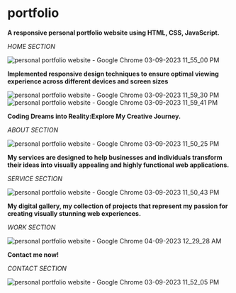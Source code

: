 # portfolio
 **A responsive personal portfolio website using HTML, CSS, JavaScript.**

 *HOME SECTION*
 
![personal portfolio website - Google Chrome 03-09-2023 11_55_00 PM](https://github.com/Abhishek19321/portfolio3/assets/142315891/f15c5c6f-83c5-45ad-b403-f2ea9d1ffb11)

**Implemented responsive design techniques to ensure optimal viewing experience across different devices and screen sizes**

![personal portfolio website - Google Chrome 03-09-2023 11_59_30 PM](https://github.com/Abhishek19321/portfolio3/assets/142315891/ea2bc885-c235-4f7a-9f72-81ec9ab8a2ac)      ![personal portfolio website - Google Chrome 03-09-2023 11_59_41 PM](https://github.com/Abhishek19321/portfolio3/assets/142315891/4d48e1a3-1691-4c40-b630-ff6a71f2e2ec)

**Coding Dreams into Reality:Explore My Creative Journey.**

*ABOUT SECTION*

![personal portfolio website - Google Chrome 03-09-2023 11_50_25 PM](https://github.com/Abhishek19321/portfolio3/assets/142315891/4d839079-e07b-4577-959e-04b0ff80825d)

**My services are designed to help businesses and individuals transform their ideas into visually appealing and highly functional web applications.**

*SERVICE SECTION*

![personal portfolio website - Google Chrome 03-09-2023 11_50_43 PM](https://github.com/Abhishek19321/portfolio3/assets/142315891/bc58c20b-a025-42bd-8302-9bfbe797f9c8)

**My digital gallery, my collection of projects that represent my passion for creating visually stunning web experiences.**

*WORK SECTION*

![personal portfolio website - Google Chrome 04-09-2023 12_29_28 AM](https://github.com/Abhishek19321/portfolio3/assets/142315891/a77d97b3-c8e0-4410-8f49-d9ae8732aac2)

**Contact me now!**

*CONTACT SECTION*

![personal portfolio website - Google Chrome 03-09-2023 11_52_05 PM](https://github.com/Abhishek19321/portfolio3/assets/142315891/1581faea-a030-47ff-8f23-e3cfb3b9078c)


 
